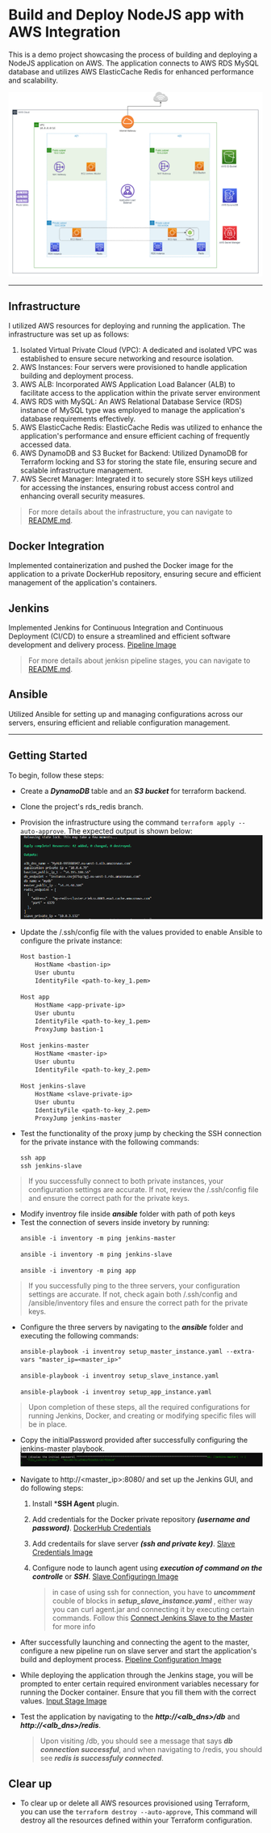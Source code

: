 # Build and Deploy NodeJS app with AWS Integration
This is a demo project showcasing the process of building and deploying a NodeJS application on AWS. The application connects to AWS RDS MySQL database and utilizes AWS ElasticCache Redis for enhanced performance and scalability.

![diagram](./Images/diagram.png)


---
## Infrastructure 
I utilized AWS resources for deploying and running the application. The infrastructure was set up as follows:

1. Isolated Virtual Private Cloud (VPC): A dedicated and isolated VPC was established to ensure secure networking and resource isolation.
2. AWS Instances: Four servers were provisioned to handle application building and deployment process.
3. AWS ALB: Incorporated AWS Application Load Balancer (ALB) to facilitate access to the application within the private server environment
4. AWS RDS with MySQL: An AWS Relational Database Service (RDS) instance of MySQL type was employed to manage the application's database requirements effectively.
5. AWS ElasticCache Redis: ElasticCache Redis was utilized to enhance the application's performance and ensure efficient caching of frequently accessed data.
6. AWS DynamoDB and S3 Bucket for Backend: Utilized DynamoDB for Terraform locking and S3 for storing the state file, ensuring secure and scalable infrastructure management.
7. AWS Secret Manager: Integrated it to securely store SSH keys utilized for accessing the instances, ensuring robust access control and enhancing overall security measures.
   
> For more details about the infrastructure, you can navigate to [README.md](./terraform/README.md).


## Docker Integration
Implemented containerization and pushed the Docker image for the application to a private DockerHub repository, ensuring secure and efficient management of the application's containers.

## Jenkins 
Implemented Jenkins for Continuous Integration and Continuous Deployment (CI/CD) to ensure a streamlined and efficient software development and delivery process. [Pipeline Image](https://prnt.sc/2rERqveJyS0o)

> For more details about jenkisn pipeline stages, you can navigate to [README.md](./Jenkins/README.md).


## Ansible
Utilized Ansible for setting up and managing configurations across our servers, ensuring efficient and reliable configuration management.

---
## Getting Started
To begin, follow these steps:

- Create a ***DynamoDB*** table and an ***S3 bucket*** for terraform backend.
- Clone the project's rds_redis branch.
- Provision the infrastructure using the command `terraform apply --auto-approve`. The expected output is shown below:
![output](./Images/tfOutput.png)
- Update the /.ssh/config file with the values provided to enable Ansible to configure the private instance:

    ```
    Host bastion-1
        HostName <bastion-ip>
        User ubuntu
        IdentityFile <path-to-key_1.pem>

    Host app
        HostName <app-private-ip>
        User ubuntu
        IdentityFile <path-to-key_1.pem>
        ProxyJump bastion-1

    Host jenkins-master
        HostName <master-ip>
        User ubuntu
        IdentityFile <path-to-key_2.pem>

    Host jenkins-slave
        HostName <slave-private-ip>
        User ubuntu
        IdentityFile <path-to-key_2.pem>
        ProxyJump jenkins-master 
    ```

- Test the functionality of the proxy jump by checking the SSH connection for the private instance with the following commands:
    ```
    ssh app
    ssh jenkins-slave
    ```
> If you successfully connect to both private instances, your configuration settings are accurate. If not, review the /.ssh/config file and ensure the correct path for the private keys.

- Modify inventroy file inside ***ansible*** folder with path of poth keys
- Test the connection of severs inside invetory by running:
    ```
    ansible -i inventory -m ping jenkins-master
    
    ansible -i inventory -m ping jenkins-slave

    ansible -i inventory -m ping app
    ```

> If you successfully ping to the three servers, your configuration settings are accurate. If not, check again both /.ssh/config and /ansible/inventory files and ensure the correct path for the private keys.


- Configure the three servers by navigating to the ***ansible*** folder and executing the following commands:  
    ```
    ansible-playbook -i inventroy setup_master_instance.yaml --extra-vars "master_ip=<master_ip>"
    
    ansible-playbook -i inventroy setup_slave_instance.yaml
    
    ansible-playbook -i inventroy setup_app_instance.yaml
    ```

> Upon completion of these steps, all the required configurations for running Jenkins, Docker, and creating or modifying specific files will be in place.

- Copy the initialPassword provided after successfully configuring the jenkins-master playbook.
    ![initialPassword](./Images/initialPassword.png)

- Navigate to http://<master_ip>:8080/ and set up the Jenkins GUI, and do following steps:
    1. Install ***SSH Agent** plugin.
    
    2. Add credentials for the Docker private repository ***(username and password)***.
       [DockerHub Credentials](https://prnt.sc/0e8cR18PSkvr)

    3. Add credentails for slave server ***(ssh and private key)***.
       [Slave Credentials Image](https://prnt.sc/cQjqdiQpCfCg)

    4. Configure node to launch agent using ***execution of command on the controlle*** or ***SSH***.
       [Slave Configuringn Image](https://prnt.sc/6e3nz6sHRcnD)
       
        > in case of using ssh for connection, you have to ***uncomment*** couble of blocks in ***setup_slave_instance.yaml*** , either way you can curl agent.jar and connecting it by executing certain commands. Follow this  [Connect Jenkins Slave to  the Master](https://medium.com/@DevOpsfreak/how-to-configure-jenkins-slave-nodes-by-launching-agents-via-ssh-or-launch-agent-via-execution-of-a0cf6d6dd032) for more info

- After successfully launching and connecting the agent to the master, configure a new pipeline run on slave server and start the application's build and deployment process.
       [Pipeline Configuration Image](https://prnt.sc/-FChTqXDGpk1)

- While deploying the application through the Jenkins stage, you will be prompted to enter certain required environment variables necessary for running the Docker container. Ensure that you fill them with the correct values.
       [Input Stage Image](https://prnt.sc/rUK4d4Mr4qKA)

- Test the application by navigating to the ***http://<alb_dns>/db*** and ***http://<alb_dns>/redis***.
    > Upon visiting /db, you should see a message that says ***db connection successful***, and when navigating to /redis, you should see  ***redis is successfuly connected***.

## Clear up
- To clear up or delete all AWS resources provisioned using Terraform, you can use the `terraform destroy --auto-approve`, This command will destroy all the resources defined within your Terraform configuration.




